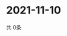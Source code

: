 # 2021-11-10
  共 0条

  <!-- BEGIN -->
  <!-- 最后更新时间Wed Nov 10 2021 10:04:20 GMT+0000 (Coordinated Universal Time) -->
  
  <!-- END -->
  
  